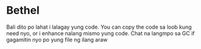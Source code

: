# Bethel
Bali dito po lahat i lalagay yung code.
You can copy the code sa loob kung need nyo, or i enhance nalang mismo yung code.
Chat na langmpo sa GC if gagamitin nyo po yung file ng ilang araw
